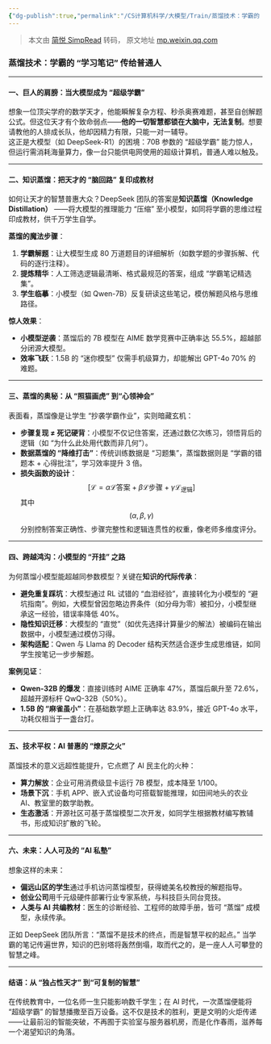 ```yaml
---
{"dg-publish":true,"permalink":"/CS计算机科学/大模型/Train/蒸馏技术：学霸的 “学习笔记” 传给普通人/","noteIcon":"","created":"2025-01-27T13:14:35.102+08:00","updated":"2025-01-29T16:22:35.870+08:00"}
---
```


> 本文由 [简悦 SimpRead](http://ksria.com/simpread/) 转码， 原文地址 [mp.weixin.qq.com](https://mp.weixin.qq.com/s?__biz=MzA3MDE2OTQ0OA==&mid=2651918255&idx=7&sn=a19243fa1db1a1676fde04faa8be746c&chksm=852549a8b252c0bef46df2f208c4e9d307c6130436c8d0973d82b6457916cbfe8089de94edd7&cur_album_id=2921594804302790657&scene=190#rd)

### **蒸馏技术：学霸的 “学习笔记” 传给普通人**

* * *
#### **一、巨人的肩膀：当大模型成为 “超级学霸”**

想象一位顶尖学府的数学天才，他能瞬解复杂方程、秒杀奥赛难题，甚至自创解题公式。但这位天才有个致命弱点——**他的一切智慧都锁在大脑中，无法复制**。想要请教他的人排成长队，他却因精力有限，只能一对一辅导。  
这正是大模型（如 DeepSeek-R1）的困境：70B 参数的 “超级学霸” 能力惊人，但运行需消耗海量算力，像一台只能供电网使用的超级计算机，普通人难以触及。

* * *

#### **二、知识蒸馏：把天才的 “脑回路” 复印成教材**

如何让天才的智慧普惠大众？DeepSeek 团队的答案是**知识蒸馏（Knowledge Distillation）** ——将大模型的推理能力 “压缩” 至小模型，如同将学霸的思维过程印成教材，供千万学生自学。

**蒸馏的魔法步骤**：

1. **学霸解题**：让大模型生成 80 万道题目的详细解析（如数学题的步骤拆解、代码的逐行注释）。
2. **提炼精华**：人工筛选逻辑最清晰、格式最规范的答案，组成 “学霸笔记精选集”。
3. **学生临摹**：小模型（如 Qwen-7B）反复研读这些笔记，模仿解题风格与思维路径。
    

**惊人效果**：
* **小模型逆袭**：蒸馏后的 7B 模型在 AIME 数学竞赛中正确率达 55.5%，超越部分闭源大模型。
* **效率飞跃**：1.5B 的 “迷你模型” 仅需手机级算力，却能解出 GPT-4o 70% 的难题。

* * *

#### **三、蒸馏的奥秘：从 “照猫画虎” 到“心领神会”**

表面看，蒸馏像是让学生 “抄袭学霸作业”，实则暗藏玄机：

* **步骤复现 ≠ 死记硬背**：小模型不仅记住答案，还通过数亿次练习，领悟背后的逻辑（如 “为什么此处用代数而非几何”）。
* **数据蒸馏的 “降维打击”**：传统训练数据是 “习题集”，蒸馏数据则是 “学霸的错题本 + 心得批注”，学习效率提升 3 倍。
* **损失函数的设计**：  
$$
    [  
    \mathcal{L} = \alpha \mathcal{L}{\text{答案}} + \beta \mathcal{L}{\text{步骤}} + \gamma \mathcal{L}_{\text{逻辑}}  
    ]  
$$
    其中 $$(\alpha, \beta, \gamma)$$ 分别控制答案正确性、步骤完整性和逻辑连贯性的权重，像老师多维度评分。


* * *

#### **四、跨越鸿沟：小模型的 “开挂” 之路**

为何蒸馏小模型能超越同参数模型？关键在**知识的代际传承**：

* **避免重复踩坑**：大模型通过 RL 试错的 “血泪经验”，直接转化为小模型的 “避坑指南”。例如，大模型曾因忽略边界条件（如分母为零）被扣分，小模型继承这一经验，错误率降低 40%。
* **隐性知识迁移**：大模型的 “直觉”（如优先选择计算量少的解法）被编码在输出数据中，小模型通过模仿习得。
* **架构适配**：Qwen 与 Llama 的 Decoder 结构天然适合逐步生成思维链，如同学生按笔记一步步解题。

**案例见证**：
* **Qwen-32B 的爆发**：直接训练时 AIME 正确率 47%，蒸馏后飙升至 72.6%，超越开源标杆 QwQ-32B（50%）。
* **1.5B 的 “麻雀虽小”**：在基础数学题上正确率达 83.9%，接近 GPT-4o 水平，功耗仅相当于一盏台灯。

* * *

#### **五、技术平权：AI 普惠的 “燎原之火”**

蒸馏技术的意义远超性能提升，它点燃了 AI 民主化的火种：

* **算力解放**：企业可用消费级显卡运行 7B 模型，成本降至 1/100。
* **场景下沉**：手机 APP、嵌入式设备均可搭载智能推理，如田间地头的农业 AI、教室里的数学助教。
* **生态激活**：开源社区可基于蒸馏模型二次开发，如同学生根据教材编写教辅书，形成知识扩散的飞轮。

* * *

#### **六、未来：人人可及的 “AI 私塾”**

想象这样的未来：

* **偏远山区的学生**通过手机访问蒸馏模型，获得媲美名校教授的解题指导。
* **创业公司**用千元级硬件部署行业专家系统，与科技巨头同台竞技。
* **人类与 AI 共编教材**：医生的诊断经验、工程师的故障手册，皆可 “蒸馏” 成模型，永续传承。

正如 DeepSeek 团队所言：“蒸馏不是技术的终点，而是智慧平权的起点。” 当学霸的笔记传遍世界，知识的巴别塔将轰然倒塌，取而代之的，是一座人人可攀登的智慧之峰。

* * *

#### **结语：从 “独占性天才” 到“可复制的智慧”**

在传统教育中，一位名师一生只能影响数千学生；在 AI 时代，一次蒸馏便能将 “超级学霸” 的智慧播撒至百万设备。这不仅是技术的胜利，更是文明的火炬传递——让最前沿的智能突破，不再囿于实验室与服务器机房，而是化作春雨，滋养每一个渴望知识的角落。